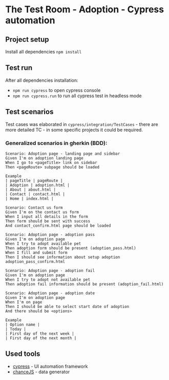 # The Test Room - Adoption - Cypress automation

## Project setup
Install all dependencies `npm install`

## Test run
After all dependencies installation:
 - `npm run cypress` to open cypress console
 - `npm run cypress.run` to run all cypress test in headless mode

## Test scenarios
Test cases was elaborated in `cypress/integration/TestCases` - there are more detailed TC - in some specific projects it could be required.
### Generalized scenarios in gherkin (BDD):

``` Gherkin
Scenario: Adoption page - landing page and sidebar
Given I'm on adoption landing page
When I go to <pageTitle> link on sidebar
Then <pageRoute> subpage should be loaded

Example
| pageTitle | pageRoute |
| Adoption | adoption.html |
| About | about.html |
| Contact | contact.html |
| Home | index.html |

Scenario: Contact us form
Given I'm on the contact us form
When I input all details in the form
Then form should be sent with success
And contact_confirm.html page should be loaded

Scenario: Adoption page - adoption pass
Given I'm on adoption page
When I try to adopt available pet
Then adoption form should be present (adoption_pass.html)
When I fill and submit form
Then I should see information about setup adoption adoption_pass_confirm.html

Scenario: Adoption page - adoption fail
Given I'm on adoption page
When I try to adopt not available pet
Then adoption fail information should be present (adoption_fail.html)

Scenario: Adoption page - adoption date
Given I'm on adoption page
When I'm on page
Then I should be able to select start date of adoption
And there should be <options> 

Example
| Option name |
| Today |
| First day of the next week |
| First day of the next month |
```

## Used tools
- [cypress](www.cypress.io) - UI automation framework
- [chanceJS](https://chancejs.com/) - data generator